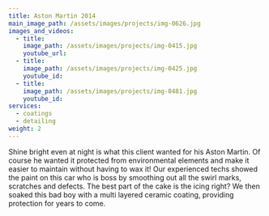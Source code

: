 ```yaml
---
title: Aston Martin 2014
main_image_path: /assets/images/projects/img-0626.jpg
images_and_videos:
  - title:
    image_path: /assets/images/projects/img-0415.jpg
    youtube_url:
  - title:
    image_path: /assets/images/projects/img-0425.jpg
    youtube_id:
  - title:
    image_path: /assets/images/projects/img-0481.jpg
    youtube_id:
services:
  - coatings
  - detailing
weight: 2
---
```



Shine bright even at night is what this client wanted for his Aston Martin. Of course he wanted it protected from environmental elements and make it easier to maintain without having to wax it! Our experienced techs showed the paint on this car who is boss by smoothing out all the swirl marks, scratches and defects. The best part of the cake is the icing right? We then soaked this bad boy with a multi layered ceramic coating, providing protection for years to come.